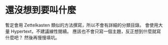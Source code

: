# 還沒想到要叫什麼

暫定會用 Zettelkasten 類似的方法撰寫，所以不會有詳細的分類目錄。
會使用大量 Hypertext，不建議線性閱續。
應該也不會只寫一個主題，反正想到什麼就寫什麼吧？
然後再慢慢填坑。
